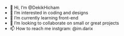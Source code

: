 - 👋 Hi, I’m @DekikHicham
- 👀 I’m interested in coding and designs
- 🌱 I’m currently learning front-end 
- 💞️ I’m looking to collaborate on small or great projects
- 📫 How to reach me instgram: @im.darix

<!---
DekikHicham/DekikHicham is a ✨ special ✨ repository because its `README.md` (this file) appears on your GitHub profile.
You can click the Preview link to take a look at your changes.
--->

